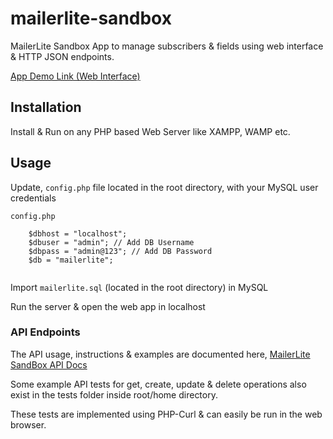 # mailerlite-sandbox

MailerLite Sandbox App to manage subscribers & fields using web interface & HTTP JSON endpoints.

[App Demo Link (Web Interface)](https://www.youtube.com/watch?v=xCi9ggfJntM&feature=youtu.be)

## Installation

Install & Run on any PHP based Web Server like XAMPP, WAMP etc.

## Usage

Update, `config.php` file located in the root directory, with your MySQL user credentials

`config.php`

```
	$dbhost = "localhost";
	$dbuser = "admin"; // Add DB Username
	$dbpass = "admin@123"; // Add DB Password
	$db = "mailerlite";
	
```

Import `mailerlite.sql` (located in the root directory) in MySQL 

Run the server & open the web app in localhost

### API Endpoints

The API usage, instructions & examples are documented here, [MailerLite SandBox API Docs](https://documenter.getpostman.com/view/9252054/SVzw51h9?version=latest#intro)

Some example API tests for get, create, update & delete operations also exist in the tests folder inside root/home directory.

These tests are implemented using PHP-Curl & can easily be run in the web browser.
